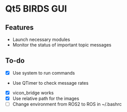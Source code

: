 # Qt5 BIRDS GUI
## Features
- Launch necessary modules
- Monitor the status of important topic messages
## To-do
- [x] Use system to run commands
- Use QTimer to check message rates
- [x] vicon\_bridge works
- [x] Use relative path for the images
- [ ] Change environment from ROS2 to ROS in ~/.bashrc
